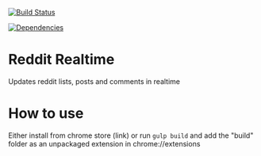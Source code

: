 [![Build Status](https://travis-ci.org/joarwilk/reddit-realtime.svg)](https://travis-ci.org/joarwilk/reddit-realtime)

[![Dependencies](https://david-dm.org/joarwilk/reddit-realtime.svg)](https://david-dm.org/joarwilk/reddit-realtime)

# Reddit Realtime
Updates reddit lists, posts and comments in realtime

# How to use
Either install from chrome store (link) or run `gulp build` and add the "build" folder as an unpackaged extension in chrome://extensions